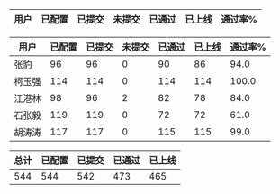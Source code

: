 | 用户 | 已配置 | 已提交 |未提交 | 已通过 | 已上线 | 通过率% |
|----|----|----|----|----|----|----|




| 用户 | 已配置 | 已提交 |未提交 | 已通过 | 已上线 | 通过率% |
|----|----|----|----|----|----|----|
| 张豹 | 96 | 96 | 0 | 90 | 86 | 94.0 |
| 柯玉强 | 114 | 114 | 0 | 114 | 114 | 100.0 |
| 江港林 | 98 | 96 | 2 | 82 | 78 | 84.0 |
| 石张毅 | 119 | 119 | 0 | 72 | 72 | 61.0 |
| 胡涛涛 | 117 | 117 | 0 | 115 | 115 | 99.0 |




| 总计 | 已配置 | 已提交 | 已通过 | 已上线 |
|----|----|----|----|----|
| 544 | 544 | 542 | 473 | 465 |